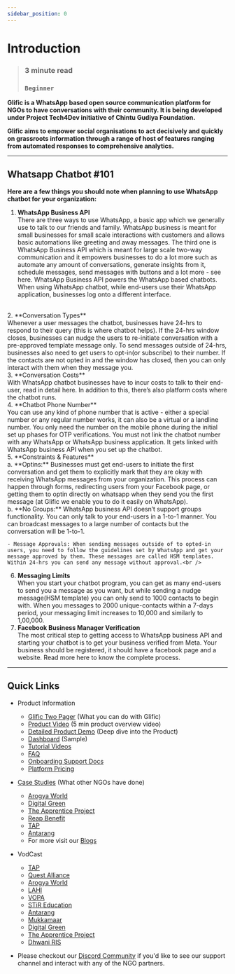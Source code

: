 ```yaml
---
sidebar_position: 0
---
```


# Introduction

> ### 3 minute read 
> ### `Beginner`


**Glific is a WhatsApp based open source communication platform for NGOs to have conversations with their community. It is being developed under Project Tech4Dev initiative of Chintu Gudiya Foundation.**

**Glific aims to empower social organisations to act decisively and quickly on grassroots information through a range of host of features ranging from automated responses to comprehensive analytics.**

___

## Whatsapp Chatbot #101

**Here are a few things you should note when planning to use WhatsApp chatbot for your organization:**

1. **WhatsApp Business API** <br />
There are three ways to use WhatsApp, a basic app which we generally use to talk to our friends and family. WhatsApp business is meant for small businesses for small scale interactions with customers and allows basic automations like greeting and away messages. The third one is WhatsApp Business API which is meant for large scale two-way communication and it empowers businesses to do a lot more such as automate any amount of conversations, generate insights from it, schedule messages, send messages with buttons and a lot more - see here. WhatsApp Business API powers the WhatsApp based chatbots. When using WhatsApp chatbot, while end-users use their WhatsApp application, businesses log onto a different interface. 
<br />
2. **Conversation Types** <br />
Whenever a user messages the chatbot, businesses have 24-hrs to respond to their query (this is where chatbot helps). If the 24-hrs window closes, businesses can nudge the users to re-initiate conversation with a pre-approved template message only. To send messages outside of 24-hrs, businesses also need to get users to opt-in(or subscribe) to their number. If the contacts are not opted in and the window has closed, then you can only interact with them when they message you.
<br />
3. **Conversation Costs** <br />
With WhatsApp chatbot businesses have to incur costs to talk to their end-user, read in detail here. In addition to this, there’s also platform costs where the chatbot runs. 
<br />
4. **Chatbot Phone Number** <br />
You can use any kind of phone number that is active - either a special number or any regular number works, it can also be a virtual or a landline number. You only need the number on the mobile phone during the initial set up phases for OTP verifications. You must not link the chatbot number with any WhatsApp or WhatsApp business application. It gets linked with WhatsApp business API when you set up the chatbot.
<br />
5. **Constraints & Features** <br />
    a. **Optins:** Businesses must get end-users to initiate the first conversation and get them to explicitly mark that they are okay with receiving WhatsApp messages from your organization. This process can happen through forms, redirecting users from your Facebook page, or getting them to optin directly on whatsapp when they send you the first message (at Glific we enable you to do it easily on WhatsApp). <br />
    b. **No Groups:** WhatsApp business API doesn’t support groups functionality. You can only talk to your end-users in a 1-to-1 manner. You can broadcast messages to a large number of contacts but the conversation will be 1-to-1. 
<br />
    
    - Message Approvals: When sending messages outside of to opted-in users, you need to follow the guidelines set by WhatsApp and get your message approved by them. These messages are called HSM templates. Within 24-hrs you can send any message without approval.<br />
6. **Messaging Limits**<br />
    When you start your chatbot program, you can get as many end-users to send you a message as you want, but while sending a nudge message(HSM template) you can only send to 1000 contacts to begin with. When you messages to 2000 unique-contacts within a 7-days period, your messaging limit increases to 10,000 and similarly to 1,00,000.
    <br />
7. **Facebook Business Manager Verification** <br />
    The most critical step to getting access to WhatsApp business API and starting your chatbot is to get your business verified from Meta. Your business should be registered, it should have a facebook page and a website. Read more here to know the complete process.

___

## Quick Links
- Product Information
  - [Glific Two Pager](https://drive.google.com/file/d/1jWlB4wh8ZsUVlQf4xZ3UOVUkmG5QgQYx/view?usp=sharing) (What you can do with Glific)
  - [Product Video](https://www.youtube.com/watch?v=r6pI3YnINws) (5 min product overview video)
  - [Detailed Product Demo](https://www.youtube.com/watch?v=EO-W0cFy_i8) (Deep dive into the Product)
  - [Dashboard](https://datastudio.google.com/reporting/fdc97942-72e5-4d7d-92c4-4a4c7da9be86/page/p_t8287rtztc) (Sample)
  - [Tutorial Videos](https://www.youtube.com/channel/UCIJfQhrbJSCWQtzdI484nng/playlists)
  - [FAQ](https://chintugudiya.org/glific-faqs/)
  - [Onboarding Support Docs](https://glific.github.io/docs/docs/category/onboarding/)
  - [Platform Pricing](https://tides.coloredcow.com/pricing)
- [Case Studies](https://glific.org/tag/case-study/) (What other NGOs have done)
  - [Arogya World](https://glific.org/influencing-healthy-behaviours-on-whatsapp-through-ai-driven-nudges/)
  - [Digital Green](https://glific.org/reaching-farmers-directly-scaling-reach-reducing-time-to-get-analytics-from-months-to-seconds/)
  - [The Apprentice Project](https://glific.org/activities-quizzes-gamification-taps-education-program-on-whatsapp/)
  - [Reap Benefit](https://glific.org/reap-benefit-glific-google-sheets-makes-a-great-chatbot-to-help-covid-affected-families/)
  - [TAP](https://glific.org/activities-quizzes-gamification-taps-education-program-on-whatsapp/)
  - [Antarang](https://glific.org/antarang-foundation-ab-tests-their-user-registration-process-using-the-split-randomly-node/)
  - For more visit our [Blogs](https://glific.org/blogs/)
  
- VodCast 
  - [TAP](https://www.youtube.com/watch?v=ixAF0XX9DRs)
  - [Quest Alliance](https://www.youtube.com/watch?v=7tTLozX0fKE)
  - [Arogya World](https://www.youtube.com/watch?v=nraet2442a0)
  - [LAHI](https://www.youtube.com/watch?v=XsGIAYY4RVg)
  - [VOPA](https://www.youtube.com/watch?v=Mv8H_6fbAlg)
  - [STiR Education](https://www.youtube.com/watch?v=_LUuNTgIiPQ)
  - [Antarang](https://www.youtube.com/watch?v=pqCb5SYcWzk)
  - [Mukkamaar](https://www.youtube.com/watch?v=GyCONkQ1-vI)
  - [Digital Green](https://www.youtube.com/watch?v=5leX9Wp53cw)
  - [The Apprentice Project](https://www.youtube.com/watch?v=6n7jnEWByLo)
  - [Dhwani RIS](https://www.youtube.com/watch?v=u4iyoDAezck)

- Please checkout our [Discord Community](https://discord.gg/cHnTF9x) if you&#39;d like to see our support channel and interact with any of the NGO partners.

